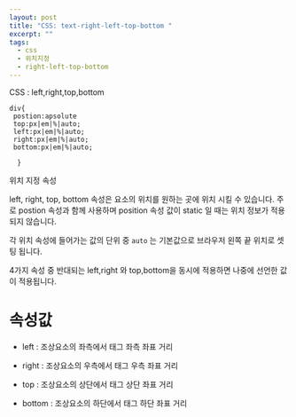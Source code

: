 ```yaml
---
layout: post
title: "CSS: text-right-left-top-bottom "
excerpt: ""
tags: 
  - css
  - 위치지정
  - right-left-top-bottom
---
```


CSS : left,right,top,bottom

    div{
     postion:apsolute
     top:px|em|%|auto;
     left:px|em|%|auto;
     right:px|em|%|auto;
     bottom:px|em|%|auto;
     
      }

위치 지정 속성

left, right, top, bottom 속성은 요소의 위치를 원하는 곳에 위치 시킬 수 있습니다.
주로 postion 속성과 함께 사용하며 position 속성 값이 static 일 때는 위치 정보가 적용되지 않습니다.

각 위치 속성에 들어가는 값의 단위 중 `auto` 는 
기본값으로 브라우저 왼쪽 끝 위치로 셋팅 됩니다. 

4가지 속성 중 반대되는 left,right 와 top,bottom을 동시에 적용하면 나중에 선언한 값이 적용됩니다.

# 속성값

- left : 조상요소의 좌측에서 태그 좌측 좌표 거리

- right : 조상요소의 우측에서 태그 우측 좌표 거리

- top : 조상요소의 상단에서 태그 상단 좌표 거리

- bottom : 조상요소의 하단에서 태그 하단 좌표 거리
